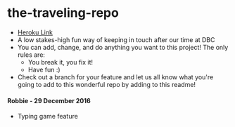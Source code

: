 # the-traveling-repo

* [Heroku Link](https://the-traveling-repo.herokuapp.com/)
* A low stakes-high fun way of keeping in touch after our time at DBC
* You can add, change, and do anything you want to this project! The only rules are:
  * You break it, you fix it!
  * Have fun :) 
* Check out a branch for your feature and let us all know what you're going to add to this wonderful repo by adding to this readme!

#### Robbie - 29 December 2016
* Typing game feature


